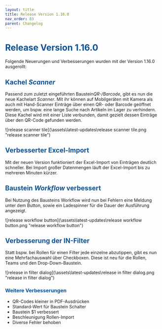 ```yaml
---
layout: title
title: Release Version 1.16.0
nav_order: 83
parent: Changelog
---
```


# <span style="color:#0b5394">**Release Version 1.16.0**</span>

Folgende Neuerungen und Verbesserungen wurden mit der Version 1.16.0 ausgerollt:

## <span style="color:#0b5394">**Kachel _Scanner_**</span>

Passend zum zuletzt eingeführten Baustein*QR-/Barcode*, gibt es nun die neue Kachelart _Scanner_.
Mit ihr können auf Mobilgeräten mit Kamera als auch mit Hand-Scanner Einträge über einen QR- oder Barcode geöffnet werden, um bspw. eine lange Suche nach Artikeln im Lager zu verhindern.
Diese Kachel wird mit einer Liste verbunden, damit gezielt dessen Einträge über den QR-Code gefunden werden.

![release scanner tile](\assets\latest-updates\release scanner tile.png "release scanner tile")

## <span style="color:#0b5394">**Verbesserter Excel-Import**</span>

Mit der neuen Version funktioniert der Excel-Import von Einträgen deutlich schneller. Bei Import großer Datenmengen läuft der Excel-Import bis zu mehreren Minuten kürzer.

## <span style="color:#0b5394">**Baustein _Workflow_ verbessert**</span>

Bei Nutzung des Bausteins Workflow wird nun bei Fehlern eine Meldung unter dem Button, sowie ein Ladespinner für die Dauer der Ausführung angezeigt.

![release workflow button](\assets\latest-updates\release workflow button.png "release workflow button")

## <span style="color:#0b5394">**Verbesserung der IN-Filter**</span>

Statt bspw. bei Rollen für einen Filter jede einzelne abzutippen, gibt es nun eine Mehrfachauswahl über Checkboxen. Diese ist neu für die Rollen, Teams und den Drop-Down-Baustein.

![release in filter dialog](\assets\latest-updates\release in filter dialog.png "release in filter dialog")

### <span style="color:#0b5394">**Weitere Verbesserungen**</span>

-   QR-Codes kleiner in PDF-Ausdrücken
-   Standard-Wert für Baustein Schalter
-   Baustein $1 verbessert
-   Beschleunigung Rollen-Import
-   Diverse Fehler behoben
